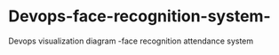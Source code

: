 # Devops-face-recognition-system-
Devops visualization diagram -face recognition attendance system 
